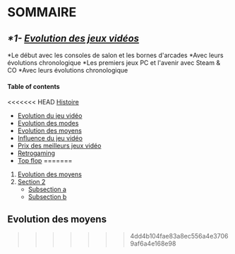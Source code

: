 # **SOMMAIRE**

## _*1- [Evolution des jeux vidéos](https://github.com/kevinniel/jeux-video/blob/master/Histoire/Evolution_JV.md)_

  *Le début avec les consoles de salon et les bornes d'arcades
    *Avec leurs évolutions chronologique
  *Les premiers jeux PC et l'avenir avec Steam & CO
    *Avec leurs évolutions chronologique

#### Table of contents

<<<<<<< HEAD
[Histoire](Histoire)
- [Evolution du jeu vidéo](Histoire/Evolution_JV.md)
- [Evolution des modes](Histoire/Evolution_des_modes.md)
- [Evolution des moyens](Histoire/Evolution_des_moyens.md)
- [Influence du jeu vidéo](Histoire/Influence_JV_Culture.md)
- [Prix des meilleurs jeux vidéo](Histoire/Prix_des_meilleurs_JV.md)
- [Retrogaming](Histoire/Retrogaming.md)
- [Top flop](Histoire/Top_flop.md)
=======
1. [Evolution des moyens](https://github.com/kevinniel/jeux-video/blob/master/Histoire/Evolution_des_moyens.md)
2. [Section 2](#section-2)
    - [Subsection a](#subsection-a)
    - [Subsection b](#subsection-b)

 ## Evolution des moyens
>>>>>>> 4dd4b104fae83a8ec556a4e37069af6a4e168e98
